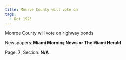 ```yaml
---  
title: Monroe County will vote on  
tags:  
  - Oct 1923  
---  
```

  
Monroe County will vote on highway bonds.  
  
Newspapers: **Miami Morning News or The Miami Herald**  
  
Page: **7**, Section: **N/A** 
